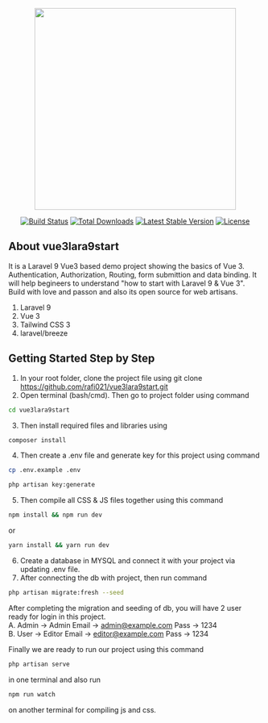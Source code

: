 <p align="center"><a href="https://laravel.com" target="_blank"><img src="https://raw.githubusercontent.com/laravel/art/master/logo-lockup/5%20SVG/2%20CMYK/1%20Full%20Color/laravel-logolockup-cmyk-red.svg" width="400"></a></p>

<p align="center">
<a href="https://travis-ci.org/laravel/framework"><img src="https://travis-ci.org/laravel/framework.svg" alt="Build Status"></a>
<a href="https://packagist.org/packages/laravel/framework"><img src="https://img.shields.io/packagist/dt/laravel/framework" alt="Total Downloads"></a>
<a href="https://packagist.org/packages/laravel/framework"><img src="https://img.shields.io/packagist/v/laravel/framework" alt="Latest Stable Version"></a>
<a href="https://packagist.org/packages/laravel/framework"><img src="https://img.shields.io/packagist/l/laravel/framework" alt="License"></a>
</p>

## About vue3lara9start

It is a Laravel 9 Vue3 based demo project showing the basics of Vue 3. Authentication, Authorization, Routing, form submittion and data binding. It will help begineers to understand "how to start with Laravel 9 & Vue 3". Build with love and passon and also its open source for web artisans.

1. Laravel 9
2. Vue 3
3. Tailwind CSS 3
4. laravel/breeze

## Getting Started Step by Step
1. In your root folder, clone the project file using git clone https://github.com/rafi021/vue3lara9start.git
2. Open terminal (bash/cmd). Then go to project folder using command

```sh
cd vue3lara9start
```

3. Then install required files and libraries using 

```sh
composer install
```

4. Then create a .env file and generate key for this project using command 

```sh
cp .env.example .env

php artisan key:generate
```

5. Then compile all CSS & JS files together using this command

```sh
npm install && npm run dev
```

or

```sh
yarn install && yarn run dev
```
6. Create a database in MYSQL and connect it with your project via updating .env file.
7. After connecting the db with project, then run command 

```sh
php artisan migrate:fresh --seed
```

After completing the migration and seeding of db, you will have 2 user ready for login in this project. 
<br />
A.  Admin -> Admin
    Email -> admin@example.com
    Pass -> 1234
<br/>
B.  User -> Editor
    Email -> editor@example.com
    Pass -> 1234

Finally we are ready to run our project using this command 

```sh
php artisan serve 
```
in one terminal and also run

```sh
npm run watch 
```
 on another terminal for compiling js and css. 

